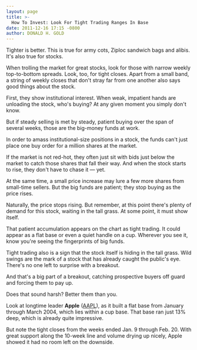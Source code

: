 ```yaml
---
layout: page
title: >-
  How To Invest: Look For Tight Trading Ranges In Base
date: 2011-12-16 17:15 -0800
author: DONALD H. GOLD
---
```





Tighter is better. This is true for army cots, Ziploc sandwich bags and alibis. It's also true for stocks.


When trolling the market for great stocks, look for those with narrow weekly top-to-bottom spreads. Look, too, for tight closes. Apart from a small band, a string of weekly closes that don't stray far from one another also says good things about the stock.


First, they show institutional interest. When weak, impatient hands are unloading the stock, who's buying? At any given moment you simply don't know.


But if steady selling is met by steady, patient buying over the span of several weeks, those are the big-money funds at work.


In order to amass institutional-size positions in a stock, the funds can't just place one buy order for a million shares at the market.


If the market is not red-hot, they often just sit with bids just below the market to catch those shares that fall their way. And when the stock starts to rise, they don't have to chase it — yet.


At the same time, a small price increase may lure a few more shares from small-time sellers. But the big funds are patient; they stop buying as the price rises.


Naturally, the price stops rising. But remember, at this point there's plenty of demand for this stock, waiting in the tall grass. At some point, it must show itself.


That patient accumulation appears on the chart as tight trading. It could appear as a flat base or even a quiet handle on a cup. Wherever you see it, know you're seeing the fingerprints of big funds.


Tight trading also is a sign that the stock itself is hiding in the tall grass. Wild swings are the mark of a stock that has already caught the public's eye. There's no one left to surprise with a breakout.


And that's a big part of a breakout, catching prospective buyers off guard and forcing them to pay up.


Does that sound harsh? Better them than you.


Look at longtime leader **Apple** ([AAPL](https://research.investors.com/quote.aspx?symbol=AAPL)), as it built a flat base from January through March 2004, which lies within a cup base. That base ran just 13% deep, which is already quite impressive.


But note the tight closes from the weeks ended Jan. 9 through Feb. 20. With great support along the 10-week line and volume drying up nicely, Apple showed it had no room left on the downside.




